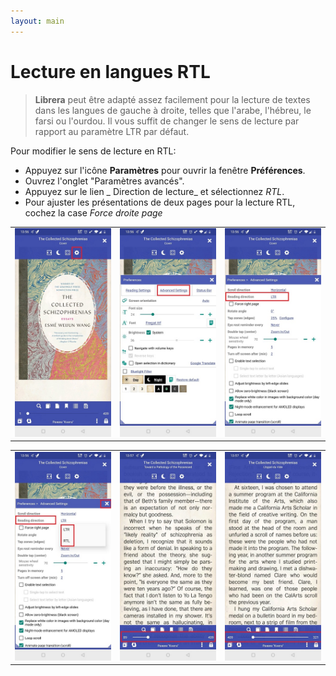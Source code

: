 ```yaml
---
layout: main
---
```


# Lecture en langues RTL


> **Librera** peut être adapté assez facilement pour la lecture de textes dans les langues de gauche à droite, telles que l'arabe, l'hébreu, le farsi ou l'ourdou. Il vous suffit de changer le sens de lecture par rapport au paramètre LTR par défaut.


Pour modifier le sens de lecture en RTL:

* Appuyez sur l'icône **Paramètres** pour ouvrir la fenêtre **Préférences**.
* Ouvrez l'onglet &quot;Paramètres avancés&quot;.
* Appuyez sur le lien _ Direction de lecture_ et sélectionnez _RTL_.
* Pour ajuster les présentations de deux pages pour la lecture RTL, cochez la case _Force droite page_

||||
|-|-|-|
|![](1.jpg)|![](2.jpg)|![](3.jpg)|

||||
|-|-|-|
|![](4.jpg)|![](5.jpg)|![](6.jpg)|
